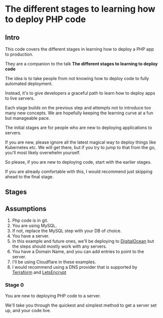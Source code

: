 # The different stages to learning how to deploy PHP code

## Intro
This code covers the different stages in learning how to deploy a PHP app to production.

They are a companion to the talk **The different stages to learning to deploy code**

The idea is to take people from not knowing how to deploy code to fully automated deployment.

Instead, it's to give developers a graceful path to learn how to deploy apps to live servers.

Each stage builds on the previous step and attempts not to introduce too many new concepts. We are hopefully keeping the learning curve at a fun but manageable pace.

The initial stages are for people who are new to deploying applications to servers.

If you are new, please ignore all the latest magical way to deploy things like Kubernetes etc.
We will get there, but if you try to jump to that from the go, you'll most likely overwhelm yourself.

So please, if you are new to deploying code, start with the earlier stages.

If you are already comfortable with this, I would recommend just skipping ahead to the final stage.

## Stages

## Assumptions
1. Php code is in git.
2. You are using MySQL.
  1. If not, replace the MySQL step with your DB of choice.
3. You have a server.
  1. In this example and future ones, we'll be deploying to [DigitalOcean](https://m.do.co/c/179a47e69ec8)
     but the steps should mostly work with any servers.
4. You have a Domain Name, and you can add entries to point to the server.
  1. I'll be using Cloudflare in these examples.
  2. I would recommend using a DNS provider that is supported by [Terraform](https://www.terraform.io/) and
     [LetsEncrypt](https://community.letsencrypt.org/t/dns-providers-who-easily-integrate-with-lets-encrypt-dns-validation/86438)


### Stage 0
You are new to deploying PHP code to a server.

We'll take you through the quickest and simplest method to get a  server set up, and your code live.
